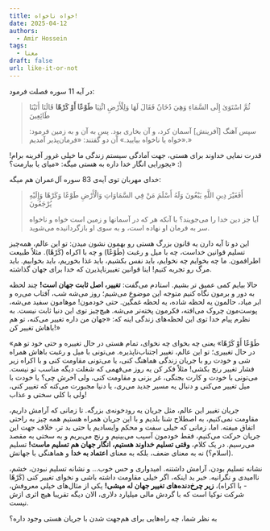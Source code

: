 ```yaml
---
title: خواه ناخواه!
date: 2025-04-12
authors:
  - Amir Hossein
tags:
  - معنا
draft: false
url: like-it-or-not
---
```

در آیه 11 سوره فصلت فرمود:
>ثُمَّ اسْتَوَىٰ إِلَى السَّمَاءِ وَهِيَ دُخَانٌ فَقَالَ لَهَا وَلِلْأَرْضِ ائْتِيَا **طَوْعًا أَوْ كَرْهًا** قَالَتَا أَتَيْنَا طَائِعِينَ
>
>سپس آهنگ [آفرينش‌] آسمان كرد، و آن بخارى بود. پس به آن و به زمين فرمود: «خواه يا ناخواه بياييد.» آن دو گفتند: «فرمان‌پذير آمديم.»

قدرت نمایی خداوند برای هستی، جهت آمادگی سیستم زندگی ما خیلی غرور آفرینه برام! یجورایی انگار خدا داره به هستی میگه: «میای یا بیارمت؟» :)

خدای مهربان توی آیه‌ی 83 سوره آل‌عمران هم میگه:
>أَفَغَيْرَ دِينِ اللَّهِ يَبْغُونَ وَلَهُ أَسْلَمَ مَنْ فِي السَّمَاوَاتِ وَالْأَرْضِ طَوْعًا وَكَرْهًا وَإِلَيْهِ يُرْجَعُونَ
>
>آيا جز دين خدا را مى‌جويند؟ با آنكه هر كه در آسمانها و زمين است خواه و ناخواه سر به فرمان او نهاده است، و به سوى او بازگردانيده مى‌شويد.

این دو تا آیه دارن یه قانون بزرگ هستی رو بهمون نشون میدن: تو این عالم، همه‌چیز تسلیم قوانین خداست، چه با میل و رغبت (طَوْعًا) و چه با اکراه (كَرْهًا). مثلاً طبیعت اطرافمون. ما چه بخوایم چه نخوایم، باید نفس بکشیم، باید غذا بخوریم، باید بخوابیم. باید مرگ رو تجربه کنیم! اینا قوانین تغییرناپذیرن که خدا برای جهان گذاشته.

حالا بیایم کمی عمیق تر بشیم. استادم می‌گفت: **تغییر، اصل ثابت جهان است!**
چند لحظه به دور و برمون نگاه کنیم متوجه این موضوع می‌شیم؛ روز می‌شه شب، آفتاب می‌ره و ابر میاد، حالمون یه لحظه شاده، یه لحظه غمگین. حتی خودمون! موهامون سفید می‌شه، پوست‌مون چروک می‌افته، فکرمون پخته‌تر می‌شه. هیچ‌چیز توی این دنیا ثابت نیست. به نظرم پیام خدا توی این لحظه‌های زندگی اینه که: «جهان من داره تغییر می‌کنه، تو هم باهاش تغییر کن!»

«طَوْعًا أَوْ كَرْهًا» یعنی چه بخوای چه نخوای، تمام هستی در حال تغییره و حتی خود تو هم در حال تغییری؛ تو این عالم، تغییر اجتناب‌ناپذیره. می‌تونی با میل و رغبت باهاش همراه شی و خودت رو با جریان زندگی هماهنگ کنی، یا می‌تونی مقاومت کنی و با اکراه زیر فشار تغییر رنج بکشی! مثلاً فکر کن یه روز می‌فهمی که شغلت دیگه مناسب تو نیست. می‌تونی با خودت و کارت بجنگی، غر بزنی و مقاومت کنی، ولی آخرش چی؟ یا خودت با میل تغییر می‌کنی و دنبال یه مسیر جدید می‌ری، یا دنیا مجبورت می‌کنه که تغییر کنی، ولی با کلی سختی و عذاب!

جریان تغییر این عالم، مثل جریان یه رودخونه‌‌ی بزرگه. تا زمانی که آرامش داریم، مقاومت نمی‌کنیم، به اصطلاح شنا بلدیم و با این جریان همراه هستیم همه چیز به راحتی اتفاق میفته. اما، زمانی که خیلی سفت و محکم وایسادیم یا حتی بد تر، خلاف جهت این جریان حرکت می‌کنیم، فقط خودمون آسیب می‌بینیم و رنج می‌بریم و به سختی به مقصد می‌رسیم. در یک کلام، **وقتی تسلیم خداوند هستیم، انگار جهان هم تسلیم ماست!** تسلیم (اسلام؟) نه به معنای ضعف، بلکه به معنای **اعتماد به خدا** و هماهنگی با جهانش. 

نشانه تسلیم بودن، آرامش داشتنه. امیدواری و حس خوب... و نشانه تسلیم نبودن، خشم، ناامیدی و نگرانیه. خبر بد اینکه، اگر خیلی مقاومت داشته باشی و نخوای تغییر کنی (كَرْهًا - با اکراه)، **زیر چرخ‌دنده‌های تغییر جهان له میشی!** یکی از مثال‌های خیلی معروفش، شرکت نوکیا است که با گردش مالی میلیارد دلاری، الان دیگه تقریبا هیچ اثری ازش نیست.

به نظر شما، چه راه‌هایی برای هم‌جهت شدن با جریان هستی وجود داره؟



